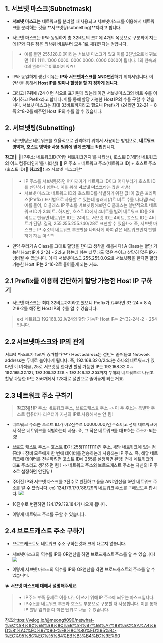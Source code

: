 ## 1. 서브넷 마스크(Subnetmask)
* **서브넷 마스크**는 네트워크를 분리할 때 사용되고 서브넷마스크를 이용해서 네트워크를 분리하는 것을 **서브넷팅(subnetting)**이라고 합니다.

* 서브넷 마스크는 IP와 동일하게 총 32비트의 크기에 4개의 옥텟으로 구분되어 지는데 IP와 다른 점은 최상위 비트부터 모두 1로 채워진다는 점입니다.
> * 예를 들면 255.128.0.0이라는 서브넷 마스크가 있고 이를 2진법으로 바꿔보면
1111 1111. 1000 0000. 0000 0000. 0000 0000이 됩니다. 1의 연속과 0의 연속으로 이루어져 있죠!

* IP와 동일하게 생긴 이유는 **IP와 서브넷마스크를 AND연산**하기 위해서입니다. 이 연산을 통해서 **Host IP를 얼마나 할당을 할 지 정하게 됩니다.**

* 그리고 IP뒤에 /24 이런 식으로 표기된게 있는데 이건 서브넷마스크의 비트 수를 이야기하고 Prefix라고 합니다. 이를 통해 할당 가능한 Host IP의 수를 구할 수 있습니다. 서브넷 마스크는 최대 32비트까지라고 했으니 Prefix가 /24라면 32-24 = 8 즉 2^8-2를 해주면 Host IP의 수를 알 수 있습니다.

## 2. 서브넷팅(Subnetting)
* 서브넷팅은 네트워크를 효율적으로 관리하기 위해서 사용되는 방법으로, **네트워크 영역과, 호스트 영역을 사용 범위에 맞게 쪼개는 작업**입니다.
> 
**참고!🍋**
🌹 IP주소: 네트워크ID('어떤 네트워크인지'를 나타냄), 호스트ID('해당 네트워크의 어느 컴퓨터인지'를 나타냄)
🌹 IP 주소 = 네트워크 주소(네트워크 ID) + 호스트 주소(호스트 ID)🌹
**참고2🍋!**
✍️ 서브넷 마스크란?
> * IP 주소를 서브넷팅하면 어디까지가 네트워크 ID이고 어디부터가 호스트 ID를 판단하기 힘들다. 이를 위해 **서브넷 마스크**라는 값을 사용!
> * 서브넷 마스크: 네트워크 ID와 호스트ID를 식별하기 위한 값! 이 값은 프리픽스(Prefix) 표기법으로 사용할 수 있는데 슬래시(/)로 비트 수를 나타냄!
ex) 예를 들어, C 클래스 IP 주소를 서브넷팅해보면 C 클래스는 일반적으로 네트워크 ID가 24비트. 하지만, 호스트 ID에서 4비트를 빌려 네트워크 ID를 28비트로 만들면 네트워크 ID는 24비트, 서브넷 ID는 4비트, 호스트 ID는 4비트가 된당. 결국, 255.255.255.240/28로 표현할 수 있음!
-> 즉, 서브넷 마스크는 IP 주소의 네트워크 부분만을 나타나게 하여 같은 네트워크인지 판별하게 하는 마스크.

* 만약 우리가 A Class를 그대로 할당을 한다고 생각을 해봅시다! A Class는 할당 가능한 Host IP가 2^24 - 2라고 했는데 이는 너무나도 많은 수이고 상당히 많은 IP가 낭비될 수 있습니다. 이 때 서브넷마스크 255.255.0.0으로 서브넷팅을 한다면 할당 가능한 Host IP는 2^16-2로 줄어들게 되는 거죠.

## 2.1 Prefix를 이용해 간단하게 할당 가능한 Host IP 구하기
* 서브넷 마스크는 최대 32비트까지라고 했으니 Prefix가 /24라면 32-24 = 8 즉 2^8-2를 해주면 Host IP의 수를 알 수 있습니다.

> ex) 네트워크 192.168.32.0/24의 할당 가능한 Host IP는 2^(32-24)-2 = 254입니다.

## 2.2 서브넷마스크와 IP의 관계
서브넷 마스크가 1bit씩 증가할때마다 Host address는 절반씩 줄어들고 Network address는 두배로 늘어나게 됩니다. 즉, 192.168.32.0/24라는 하나의 네트워크가 있다면 이 녀석을 /25로 서브넷팅 한다면 할당 가능한 IP는 192.168.32.0 ~ 192.168.32.127, 192.168.32.128 ~ 192.168.32.255까지 두개의 네트워크로 나뉘고 할당 가능한 IP는 256개에서 128개로 절반으로 줄어들게 되는 거죠.

## 2.3 네트워크 주소 구하기
> **참고3🍋!**
IP 주소: 네트워크 주소, 브로드캐스트 주소
-> 이 두 주소는 특별한 주소로 컴퓨터나 라우터가 자신의 IP로 사용해서는 안 됨!
* 네트워크 주소는 호스트 ID가 0(2진수로 00000000)인 주소이고 전체 네트워크에서 작은 네트워크를 식별하는데 사용. 즉, 그 작은 네트워크를 대표하는 주소가 되는 것!
* 브로드 캐스트 주소는 호스트 ID가 255(11111111)인 주소. 해당 네트워크에 있는 컴퓨터나 장비 모두에게 한 번에 데이터를 전송하는데 사용되는 IP 주소. 즉, 해당 네트워크에 데이터를 전송하려면 호스트 ID에 255를 설정하면 된당! 전체 네트워크의 대표 주소라고 생각하면 됨 !
-> 네트워크 주소와 브로드캐스트 주소는 자신의 IP 주소로 설정하면 안된당 ! 

* 주어진 IP와 서브넷 마스크를 2진수로 변환하고 둘을 AND연산을 하면 네트워크 주소를 알 수 있습니다.
ex) 124.179.179.188/29의 네트워크 주소를 구해보도록 합시다.
![](https://images.velog.io/images/majaeh43/post/c1301917-c101-4aff-bada-f6b8fa362c42/%E1%84%89%E1%85%B3%E1%84%8F%E1%85%B3%E1%84%85%E1%85%B5%E1%86%AB%E1%84%89%E1%85%A3%E1%86%BA%202021-10-04%20%E1%84%8B%E1%85%A9%E1%84%92%E1%85%AE%204.45.08.png)

* 10진수로 변환하면 124.179.179.184가 나오게 됩니다.
* 이렇게 네트워크 주소를 구할 수 있습니다.

## 2.4 브로드캐스트 주소 구하기
* 브로드캐스트도 네트워크 주소 구하는것과 크게 다르지 않습니다.

* 서브넷마스크의 역수를 IP와 OR연산을 하면 브로드캐스트 주소를 알 수 있습니다!
![](https://images.velog.io/images/majaeh43/post/5b5ea656-a221-4add-b50e-870b9f5392c7/%E1%84%89%E1%85%B3%E1%84%8F%E1%85%B3%E1%84%85%E1%85%B5%E1%86%AB%E1%84%89%E1%85%A3%E1%86%BA%202021-10-04%20%E1%84%8B%E1%85%A9%E1%84%92%E1%85%AE%204.45.54.png)


* 이렇게 서브넷 마스크의 역수를 IP와 OR연산을 하면 브로드캐스트의 주소를 알 수 있습니다.
> 
🫐 **서브넷 마스크에 대해서 설명해주세요.**
> * IP주소 부족 문제로 이를 나누어 쓰기 위해 IP 주소에 씌우는 마스크입니다.
> * IP주소를 네트워크 부분과 호스트 부분으로 구분할 때 사용합니다. 이를 통해 IP 할당 범위를 더 작은 단위로 나눌 수 있습니다.

참조:https://velog.io/@meong9090/netwhat-%EC%84%9C%EB%B8%8C%EB%84%B7%EB%A7%88%EC%8A%A4%ED%81%AC%EC%97%90-%EB%8C%80%ED%95%B4-%EC%95%8C%EC%95%84%EB%B3%B4%EC%9E%90
